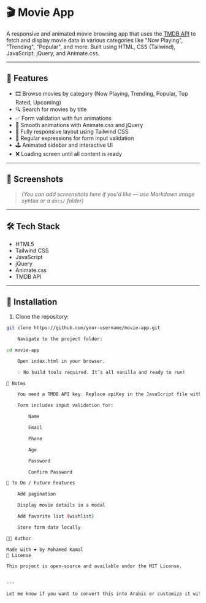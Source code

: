 # 🎬 Movie App

A responsive and animated movie browsing app that uses the [TMDB API](https://www.themoviedb.org/documentation/api) to fetch and display movie data in various categories like "Now Playing", "Trending", "Popular", and more. Built using HTML, CSS (Tailwind), JavaScript, jQuery, and Animate.css.

---

## 🚀 Features

- 🎞️ Browse movies by category (Now Playing, Trending, Popular, Top Rated, Upcoming)
- 🔍 Search for movies by title
- ✅ Form validation with fun animations
- 🎨 Smooth animations with Animate.css and jQuery
- 📱 Fully responsive layout using Tailwind CSS
- 🧠 Regular expressions for form input validation
- 🕹️ Animated sidebar and interactive UI
- ❌ Loading screen until all content is ready

---

## 📸 Screenshots

> *(You can add screenshots here if you'd like — use Markdown image syntax or a `docs/` folder)*

---

## 🛠️ Tech Stack

- HTML5  
- Tailwind CSS  
- JavaScript  
- jQuery  
- Animate.css  
- TMDB API  

---

## 🔧 Installation

1. Clone the repository:

```bash
git clone https://github.com/your-username/movie-app.git

    Navigate to the project folder:

cd movie-app

    Open index.html in your browser.

    💡 No build tools required. It’s all vanilla and ready to run!

📄 Notes

    You need a TMDB API key. Replace apiKey in the JavaScript file with your own key.

    Form includes input validation for:

        Name

        Email

        Phone

        Age

        Password

        Confirm Password

🧪 To Do / Future Features

    Add pagination

    Display movie details in a modal

    Add favorite list (wishlist)

    Store form data locally

🧑‍💻 Author

Made with ❤️ by Mohamed Kamal
📃 License

This project is open-source and available under the MIT License.


---

Let me know if you want to convert this into Arabic or customize it with your name, GitHub link, or screenshots.

